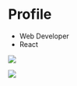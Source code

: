 # Profile

- Web Developer
- React

![](https://komarev.com/ghpvc/?username=sonuchivas&label=PROFILE+VIEWS)

![](https://github-readme-stats.vercel.app/api?username=yojose&hide=contribs,prs)
